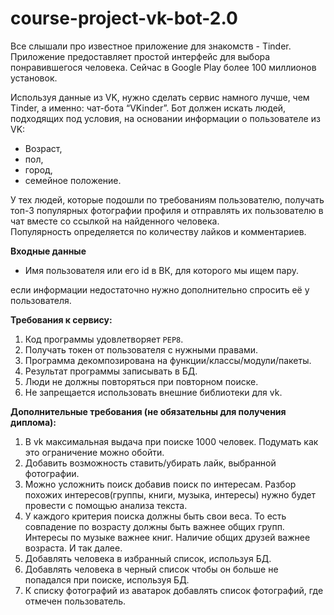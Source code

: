 # course-project-vk-bot-2.0
<div><p>Все слышали про известное приложение для знакомств - Tinder. Приложение предоставляет простой интерфейс для выбора понравившегося человека. Сейчас в Google Play более 100 миллионов установок.</p>
<p>Используя данные из VK, нужно сделать сервис намного лучше, чем Tinder, а именно: чат-бота “VKinder”. Бот должен искать людей, подходящих под условия, на основании информации о пользователе из VK:</p>
<ul>
<li>Возраст,</li>
<li>пол,</li>
<li>город,</li>
<li>семейное положение.</li>
</ul>
<p>У тех людей, которые подошли по требованиям пользователю, получать топ-3 популярных фотографии профиля и отправлять их пользователю в чат вместе со ссылкой на найденного человека.<br>
Популярность определяется по количеству лайков и комментариев.</p>
<p><strong>Входные данные</strong></p>
<ul>
<li>Имя пользователя или его id в ВК, для которого мы ищем пару.</li>
</ul>
<p>если информации недостаточно нужно дополнительно спросить её у пользователя.</p>
<p><strong>Требования к сервису:</strong></p>
<ol>
<li>Код программы удовлетворяет <code>PEP8</code>.</li>
<li>Получать токен от пользователя с нужными правами.</li>
<li>Программа декомпозирована на функции/классы/модули/пакеты.</li>
<li>Результат программы записывать в БД.</li>
<li>Люди не должны повторяться при повторном поиске.</li>
<li>Не запрещается использовать внешние библиотеки для vk.</li>
</ol>
<p><strong>Дополнительные требования (не обязательны для получения диплома):</strong></p>
<ol>
<li>В vk максимальная выдача при поиске 1000 человек. Подумать как это ограничение можно обойти.</li>
<li>Добавить возможность ставить/убирать лайк, выбранной фотографии.</li>
<li>Можно усложнить поиск добавив поиск по интересам. Разбор похожих интересов(группы, книги, музыка, интересы) нужно будет провести с помощью анализа текста.</li>
<li>У каждого критерия поиска должны быть свои веса. То есть совпадение по возрасту должны быть важнее общих групп. Интересы по музыке важнее книг. Наличие общих друзей важнее возраста. И так далее.</li>
<li>Добавлять человека в избранный список, используя БД.</li>
<li>Добавлять человека в черный список чтобы он больше не попадался при поиске, используя БД.</li>
<li>К списку фотографий из аватарок добавлять список фотографий, где отмечен пользователь.</li>
</ol>
</div>
